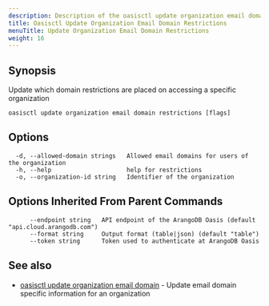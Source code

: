 ```yaml
---
description: Description of the oasisctl update organization email domain restrictions command
title: Oasisctl Update Organization Email Domain Restrictions
menuTitle: Update Organization Email Domain Restrictions
weight: 16
---
```

## Synopsis
Update which domain restrictions are placed on accessing a specific organization

```
oasisctl update organization email domain restrictions [flags]
```

## Options
```
  -d, --allowed-domain strings   Allowed email domains for users of the organization
  -h, --help                     help for restrictions
  -o, --organization-id string   Identifier of the organization
```

## Options Inherited From Parent Commands
```
      --endpoint string   API endpoint of the ArangoDB Oasis (default "api.cloud.arangodb.com")
      --format string     Output format (table|json) (default "table")
      --token string      Token used to authenticate at ArangoDB Oasis
```

## See also
* [oasisctl update organization email domain](update-organization-email-domain.md)	 - Update email domain specific information for an organization


